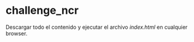 # challenge_ncr

Descargar todo el contenido y ejecutar el archivo *index.html* en cualquier browser.
